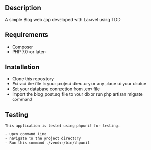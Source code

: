 
## Description

A simple Blog web app developed with Laravel using TDD  

## Requirements

   - Composer
   - PHP 7.0 (or later)

## Installation

   - Clone this repository
   - Extract the file in your project directory or any place of your choice
   - Set your database connection from .env file
   - Import the blog_post.sql file to your db or run php artisan migrate command


## Testing
	
	This application is tested using phpunit for testing.

	- Open command line
	- navigate to the project directory
	- Run this command ./vendor/bin/phpunit